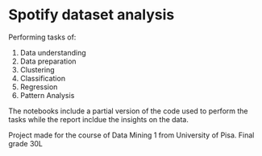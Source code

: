 # Spotify dataset analysis
Performing tasks of: 
1) Data understanding
2) Data preparation
3) Clustering
4) Classification
5) Regression
6) Pattern Analysis

The notebooks include a partial version of the code used to perform the tasks while the report incldue the insights on the data.

Project made for the course of Data Mining 1 from University of Pisa. Final grade 30L
